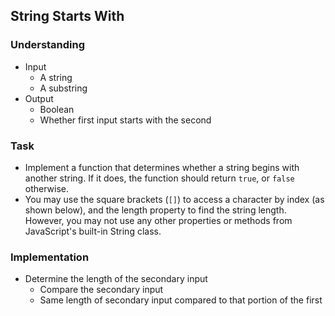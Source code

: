 ## String Starts With

### Understanding
- Input
  + A string
  + A substring
- Output
  + Boolean
  + Whether first input starts with the second

### Task
- Implement a function that determines whether a string begins with another string. If it does, the function should return `true`, or `false` otherwise.
- You may use the square brackets (`[]`) to access a character by index (as shown below), and the length property to find the string length. However, you may not use any other properties or methods from JavaScript's built-in String class.

### Implementation
- Determine the length of the secondary input
  + Compare the secondary input
  + Same length of secondary input compared to that portion of the first